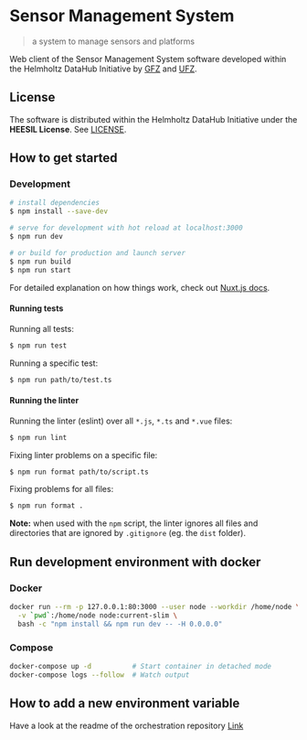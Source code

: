 # Sensor Management System

> a system to manage sensors and platforms

Web client of the Sensor Management System software developed within the
Helmholtz DataHub Initiative by [GFZ](https://www.gfz-potsdam.de) and
[UFZ](https://www.ufz.de).

## License

The software is distributed within the Helmholtz DataHub Initiative under the
**HEESIL License**. See [LICENSE](LICENSE).

## How to get started

### Development

```bash
# install dependencies
$ npm install --save-dev

# serve for development with hot reload at localhost:3000
$ npm run dev

# or build for production and launch server
$ npm run build
$ npm run start
```

For detailed explanation on how things work, check out [Nuxt.js docs](https://nuxtjs.org).

#### Running tests

Running all tests:
```bash
$ npm run test
```

Running a specific test:
```bash
$ npm run path/to/test.ts
```

#### Running the linter

Running the linter (eslint) over all `*.js`, `*.ts` and `*.vue` files:
```bash
$ npm run lint
```

Fixing linter problems on a specific file:
```bash
$ npm run format path/to/script.ts
```

Fixing problems for all files:
```bash
$ npm run format .
```

**Note:** when used with the `npm` script, the linter ignores all files and
directories that are ignored by `.gitignore` (eg. the `dist` folder).

## Run development environment with docker

### Docker

```bash
docker run --rm -p 127.0.0.1:80:3000 --user node --workdir /home/node \
  -v `pwd`:/home/node node:current-slim \
  bash -c "npm install && npm run dev -- -H 0.0.0.0"
```

### Compose

```bash
docker-compose up -d          # Start container in detached mode
docker-compose logs --follow  # Watch output

```
## How to add a new environment variable
Have a look at the readme of the orchestration repository [Link](https://gitlab.hzdr.de/hub-terra/sms/orchestration/-/blob/main/README.md#how-to-add-new-environment-variables-to-the-project)
